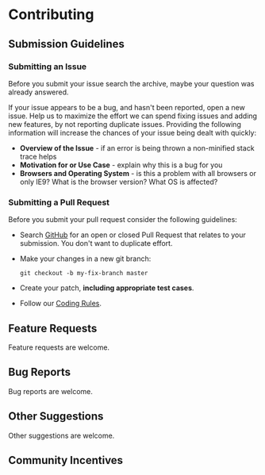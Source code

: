 # Contributing

## Submission Guidelines

### Submitting an Issue

Before you submit your issue search the archive, maybe your question was already answered.

If your issue appears to be a bug, and hasn't been reported, open a new issue.
Help us to maximize the effort we can spend fixing issues and adding new
features, by not reporting duplicate issues. Providing the following information will increase the
chances of your issue being dealt with quickly:

* **Overview of the Issue** - if an error is being thrown a non-minified stack trace helps
* **Motivation for or Use Case** - explain why this is a bug for you
* **Browsers and Operating System** - is this a problem with all browsers or only IE9?  What is the browser version?  What OS is affected?

### Submitting a Pull Request

Before you submit your pull request consider the following guidelines:

* Search [GitHub](https://github.com/sonr-io/motr/pulls) for an open or closed Pull Request
  that relates to your submission. You don't want to duplicate effort.
* Make your changes in a new git branch:

     ```shell
     git checkout -b my-fix-branch master
     ```

* Create your patch, **including appropriate test cases**.
* Follow our [Coding Rules](./CONVENTIONS.md).

## Feature Requests

Feature requests are welcome.

## Bug Reports

Bug reports are welcome.

## Other Suggestions

Other suggestions are welcome.

## Community Incentives


